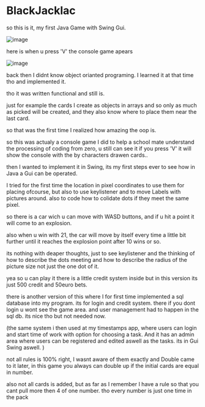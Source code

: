 # BlackJacklac

so this is it, my first Java Game with Swing Gui.

![image](https://user-images.githubusercontent.com/105649203/202902544-a69f375b-80ad-4279-b320-63f5df1133bf.png)

here is when u press 'V' the console game apears 

![image](https://user-images.githubusercontent.com/105649203/202902602-527e9b90-de77-44a6-ab12-7df4b06b04f0.png)



back then I didnt know object orianted programing. I learned it at that time tho and implemented it.

tho it was written functional and still is.

just for example the cards I create as objects in arrays and so only as much as picked will be created, and they also know where to place them near the last card.

so that was the first time I realized how amazing the oop is.  

so this was actualy a console game I did to help a school mate understand the processing of coding from zero, u still can see it if you press 'V' it will show the console with the by characters drawen cards.. 

then I wanted to implement it in Swing, its my first steps ever to see how in Java a Gui can be operated. 

I tried for the first time the location in pixel coordinates to use them for placing ofcourse, but also to use keylistener and to move Labels with pictures around. 
also to code how to colidate dots if they meet the same pixel. 

so there is a car wich u can move with WASD buttons, and if u hit a point it will come to an explosion.

also when u win with 21, the car will move by itself every time a little bit further until it reaches the explosion point after 10 wins or so.

its nothing with deaper thoughts, just to see keylistener and the thinking of how to describe the dots meeting and how to describe the radius of the picture size not just the one dot of it. 

yea so u can play it there is a little credit system inside but in this version its just 500 credit and 50euro bets. 

there is another version of this where I for first time implemented a sql database into my program. 
its for login and credit system. there if you dont login u wont see the game area. and user management had to happen in the sql db. 
its nice tho but not needed now. 

(the same system i then used at my timestamps app, where users can login and start time of work with option for choosing a task. 
And it has an admin area where users can be registered and edited aswell as the tasks. its in Gui Swing aswell. ) 

not all rules is 100% right, I wasnt aware of them exactly and Double came to it later, in this game you always can double up if the initial cards are equal in number.

also not all cards is added, but as far as I remember I have a rule so that you cant pull more then 4 of one number. tho every number is just one time in the pack 


